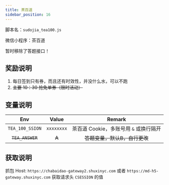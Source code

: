 ```yaml
---
title: 茶百道
sidebar_position: 16
---
```


脚本名：`sudojia_tea100.js`

微信小程序：茶百道

暂时移除了答题接口！

## 奖励说明

1. 每日签到只有券，而且还有时效性，并没什么水，可以不跑
2. ~~主要 10：30 抢免单券（限时活动）~~

## 变量说明

|       Env        |   Value    |                 Remark                 |
| :--------------: | :--------: | :------------------------------------: |
| `TEA_100_SSION`  | `xxxxxxxx` | 茶百道 Cookie，多账号用 `&` 或换行隔开 |
| ~~`TEA_ANSWER`~~ |   ~~A~~    |     ~~答题变量，默认B，自行更改~~      |

## 获取说明

抓包 Host: `https://chabaidao-gateway2.shuxinyc.com` 或者 `https://md-h5-gateway.shuxinyc.com` 获取请求头 `CSESSION` 的值